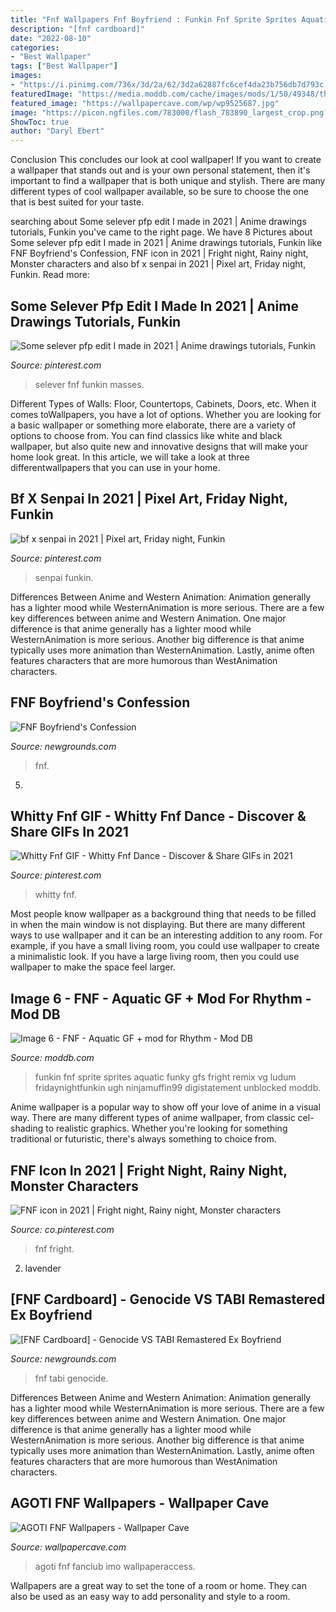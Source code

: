 ```yaml
---
title: "Fnf Wallpapers Fnf Boyfriend : Funkin Fnf Sprite Sprites Aquatic Funky Gfs Fright Remix Vg Ludum Fridaynightfunkin Ugh Ninjamuffin99 Digistatement Unblocked Moddb"
description: "[fnf cardboard]"
date: "2022-08-10"
categories:
- "Best Wallpaper"
tags: ["Best Wallpaper"]
images:
- "https://i.pinimg.com/736x/3d/2a/62/3d2a62887fc6cef4da23b756db7d793c.jpg"
featuredImage: "https://media.moddb.com/cache/images/mods/1/50/49348/thumb_620x2000/static-assets-upload122177072984.1.gif"
featured_image: "https://wallpapercave.com/wp/wp9525687.jpg"
image: "https://picon.ngfiles.com/783000/flash_783890_largest_crop.png?f1615400676"
ShowToc: true
author: "Daryl Ebert"
---
```



Conclusion
This concludes our look at cool wallpaper! If you want to create a wallpaper that stands out and is your own personal statement, then it's important to find a wallpaper that is both unique and stylish. There are many different types of cool wallpaper available, so be sure to choose the one that is best suited for your taste.

	

		
searching about Some selever pfp edit I made in 2021 | Anime drawings tutorials, Funkin you've came to the right page. We have 8 Pictures about Some selever pfp edit I made in 2021 | Anime drawings tutorials, Funkin like FNF Boyfriend&#039;s Confession, FNF icon in 2021 | Fright night, Rainy night, Monster characters and also bf x senpai in 2021 | Pixel art, Friday night, Funkin. Read more:
		
    
## Some Selever Pfp Edit I Made In 2021 | Anime Drawings Tutorials, Funkin

<img loading=lazy src="https://i.pinimg.com/736x/cb/9c/ac/cb9cac38f3d58c744bb5e531d57ac7d1.jpg" onerror="this.onerror=null;this.src='https://tse1.mm.bing.net/th?id=OIP.npb-cpn195g7gt7xgK4bcgHaHC&amp;pid=15.1';" alt="Some selever pfp edit I made in 2021 | Anime drawings tutorials, Funkin">

_Source: pinterest.com_

>selever fnf funkin masses. 

	

Different Types of Walls: Floor, Countertops, Cabinets, Doors, etc.
When it comes toWallpapers, you have a lot of options. Whether you are looking for a basic wallpaper or something more elaborate, there are a variety of options to choose from. You can find classics like white and black wallpaper, but also quite new and innovative designs that will make your home look great. In this article, we will take a look at three differentwallpapers that you can use in your home.

    
## Bf X Senpai In 2021 | Pixel Art, Friday Night, Funkin

<img loading=lazy src="https://i.pinimg.com/736x/b4/8f/c7/b48fc77b2dc080489a42631fbcf98b52.jpg" onerror="this.onerror=null;this.src='https://tse1.mm.bing.net/th?id=OIP.MeSzvNhfETvyWloKQS60bwHaEE&amp;pid=15.1';" alt="bf x senpai in 2021 | Pixel art, Friday night, Funkin">

_Source: pinterest.com_

>senpai funkin. 

	

Differences Between Anime and Western Animation: Animation generally has a lighter mood while WesternAnimation is more serious.
There are a few key differences between anime and Western Animation. One major difference is that anime generally has a lighter mood while WesternAnimation is more serious. Another big difference is that anime typically uses more animation than WesternAnimation. Lastly, anime often features characters that are more humorous than WestAnimation characters.

    
## FNF Boyfriend&#039;s Confession

<img loading=lazy src="https://picon.ngfiles.com/783000/flash_783890_largest_crop.png?f1615400676" onerror="this.onerror=null;this.src='https://tse1.mm.bing.net/th?id=OIP.uJcfINgT3x4yA3Y581oogQHaEK&amp;pid=15.1';" alt="FNF Boyfriend&#039;s Confession">

_Source: newgrounds.com_

>fnf. 

	

5.

    
## Whitty Fnf GIF - Whitty Fnf Dance - Discover &amp; Share GIFs In 2021

<img loading=lazy src="https://i.pinimg.com/736x/5b/04/ef/5b04ef8ac78115215a53a5e90f781851.jpg" onerror="this.onerror=null;this.src='https://tse4.mm.bing.net/th?id=OIP.nkr3ozJyJzXrvlylRSmVtwAAAA&amp;pid=15.1';" alt="Whitty Fnf GIF - Whitty Fnf Dance - Discover &amp; Share GIFs in 2021">

_Source: pinterest.com_

>whitty fnf. 

	

Most people know wallpaper as a background thing that needs to be filled in when the main window is not displaying. But there are many different ways to use wallpaper and it can be an interesting addition to any room. For example, if you have a small living room, you could use wallpaper to create a minimalistic look. If you have a large living room, then you could use wallpaper to make the space feel larger.

    
## Image 6 - FNF - Aquatic GF + Mod For Rhythm - Mod DB

<img loading=lazy src="https://media.moddb.com/cache/images/mods/1/50/49348/thumb_620x2000/static-assets-upload122177072984.1.gif" onerror="this.onerror=null;this.src='https://tse1.mm.bing.net/th?id=OIP.WQYUmV75DOXgoZPi7LyqWwAAAA&amp;pid=15.1';" alt="Image 6 - FNF - Aquatic GF + mod for Rhythm - Mod DB">

_Source: moddb.com_

>funkin fnf sprite sprites aquatic funky gfs fright remix vg ludum fridaynightfunkin ugh ninjamuffin99 digistatement unblocked moddb. 

	

Anime wallpaper is a popular way to show off your love of anime in a visual way. There are many different types of anime wallpaper, from classic cel-shading to realistic graphics. Whether you're looking for something traditional or futuristic, there's always something to choice from.

    
## FNF Icon In 2021 | Fright Night, Rainy Night, Monster Characters

<img loading=lazy src="https://i.pinimg.com/736x/3d/2a/62/3d2a62887fc6cef4da23b756db7d793c.jpg" onerror="this.onerror=null;this.src='https://tse4.mm.bing.net/th?id=OIP.v3nuDt2Zg8eQP6stcY-h1QHaHa&amp;pid=15.1';" alt="FNF icon in 2021 | Fright night, Rainy night, Monster characters">

_Source: co.pinterest.com_

>fnf fright. 

	

2. lavender 

    
## [FNF Cardboard] - Genocide VS TABI Remastered Ex Boyfriend

<img loading=lazy src="https://picon.ngfiles.com/796000/flash_796992_card.png?f1622305481" onerror="this.onerror=null;this.src='https://tse4.mm.bing.net/th?id=OIP.6Cw0Eb9Sfw0EBCao0jSH_AHaEK&amp;pid=15.1';" alt="[FNF Cardboard] - Genocide VS TABI Remastered Ex Boyfriend">

_Source: newgrounds.com_

>fnf tabi genocide. 

	

Differences Between Anime and Western Animation: Animation generally has a lighter mood while WesternAnimation is more serious.
There are a few key differences between anime and Western Animation. One major difference is that anime generally has a lighter mood while WesternAnimation is more serious. Another big difference is that anime typically uses more animation than WesternAnimation. Lastly, anime often features characters that are more humorous than WestAnimation characters.

    
## AGOTI FNF Wallpapers - Wallpaper Cave

<img loading=lazy src="https://wallpapercave.com/wp/wp9525687.jpg" onerror="this.onerror=null;this.src='https://tse3.mm.bing.net/th?id=OIP.N_mVdiNPoDBcgbhWJM-MQgHaEK&amp;pid=15.1';" alt="AGOTI FNF Wallpapers - Wallpaper Cave">

_Source: wallpapercave.com_

>agoti fnf fanclub imo wallpaperaccess. 

	

Wallpapers are a great way to set the tone of a room or home. They can also be used as an easy way to add personality and style to a room.

